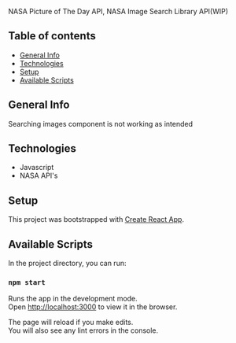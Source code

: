 NASA Picture of The Day API, NASA Image Search Library API(WIP)

## Table of contents

* [General Info](#generalinfo)
* [Technologies](#technologies)
* [Setup](#setup)
* [Available Scripts](#availablescripts)

## General Info
Searching images component is not working as intended

## Technologies
* Javascript
* NASA API's

## Setup
This project was bootstrapped with [Create React App](https://github.com/facebook/create-react-app).

## Available Scripts

In the project directory, you can run:

### `npm start`

Runs the app in the development mode.<br />
Open [http://localhost:3000](http://localhost:3000) to view it in the browser.

The page will reload if you make edits.<br />
You will also see any lint errors in the console.
